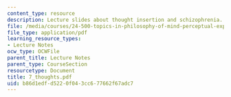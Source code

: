 ```yaml
---
content_type: resource
description: Lecture slides about thought insertion and schizophrenia.
file: /media/courses/24-500-topics-in-philosophy-of-mind-perceptual-experience-spring-2007/b86d1edfd5220f043cc677662f67adc7_7_thoughts.pdf
file_type: application/pdf
learning_resource_types:
- Lecture Notes
ocw_type: OCWFile
parent_title: Lecture Notes
parent_type: CourseSection
resourcetype: Document
title: 7_thoughts.pdf
uid: b86d1edf-d522-0f04-3cc6-77662f67adc7
---
```

